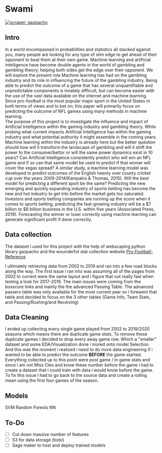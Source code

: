 # Swami
[![scraper: gazpacho](https://img.shields.io/badge/scraper-gazpacho-C6422C)](https://github.com/maxhumber/gazpacho)
## Intro
In a world encompassed in probabilities and statistics all stacked against you, many people are looking for any type of slim edge to get ahead of their opponent to beat them at their own game. Machine learning and artificial intelligence have become double agents in the world of gambling and gambling theory; helping both sides get the edge over their opponent. We will explore the present role Machine learning has had on the gambling industry and its role in influencing the future of the gambling industry.
Being able to predict the outcome of a game that has several unquantifiable and unpredictable components is innately difficult, but can become easier with the use of the vast data available on the internet and machine learning. Since pro-football is the most popular major sport in the United States in both terms of views and to bet on; this paper will primarily focus on predicting the outcome of NFL games using many methods in machine learning.  
The purpose of this project is to investigate the influence and impact of Artificial Intelligence within the gaming industry and gambling theory. While probing what current impacts Artificial Intelligence has within the gaming industry and what potential authority it might assemble in the coming years. Machine learning within the industry is already here but the better question should how will it transform the landscape of gambling and will it shift the power to the consumer/bettor or will the same power dynamics exist in 10 years?
Can Artificial Intelligence consistently predict who will win an NFL game and if so can that same model be used to predict if that winner will cover the vegas spread? A similar study, a machine learning model was developed to predict outcomes of the English twenty over county cricket cup over the years 2009-2014(Kampakis & Thomas, 2015). Will the best model for predicting a different sport be the same?
Predicting the new emerging and quickly expanding industry of sports betting has become the new and hot industry to get into before the market gets too saturated. Investors and sports betting companies are running up the score when it comes to sports betting, predicting the fast-growing industry will be a $7 billion to $8 billion business in the U.S. within five years (Associated Press, 2019).  Forecasting the winner or loser correctly using machine learning can generate significant profit if done correctly.

## Data collection
The dataset i used for this project with the help of webscaping python library gazpacho and the wounderful stat collection website [Pro-Football-Reference](https://www.pro-football-reference.com/)

I ultimately retrieving data from 2002 to 2019 and ran into a few road blocks along the way. The first issue i ran into was assuming all of the pages from 2002 to current were the same layout and i figure that out really fast when testing a look for 2017-2019. The main issues were coming from the boxscore links and mainly the the advanced Passing Table. The advanced passers table was only available for the most current year so i forewent that table and decided to focus on the 3 other tables (Game Info, Team Stats, and Passing/Rushing/and Receiving)


## Data Cleaning

I ended up collecting every single game played from 2002 to 2019/2020 seasons which means there are duplicate game stats. To remove these duplicate games I decided to drop every away game row. Which a "smaller" dataset and some EDA/Visualization done i mored onto model Selection. And this was the moment i realized i need to do more data engineering if i wanted to be able to predict the outcome **BEFORE** the game started. Everything collected up to this point were post game / in game stats and since i am not Miss Cleo and know these number before the game i had to create a dataset that i could train with data i would know before the game. To fix this issue I had to go back to the source data and create a rolling mean using the first four games of the season.

## Models
SVM
Random Forests
NN


## To-Do
- [ ] Cut down massive number of features
- [ ] S3 for data storage (boto)
- [ ] Sage maker to host and deploy trained models
